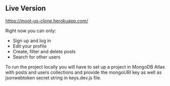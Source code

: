 ## Live Version

https://moot-us-clone.herokuapp.com/

Right now you can only:

- Sign up and log in
- Edit your profile
- Create, filter and delete posts
- Search for other users

To run the project locally you will have to set up a project in MongoDB Atlas with posts and users collections and provide the mongoURI key as well as jsonwebtoken secret string in keys.dev.js file.

